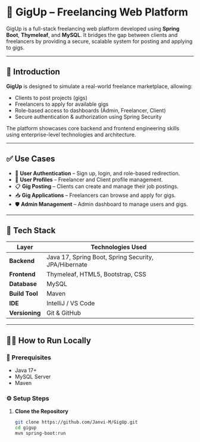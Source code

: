 # 🚀 GigUp – Freelancing Web Platform

GigUp is a full-stack freelancing web platform developed using **Spring Boot**, **Thymeleaf**, and **MySQL**. It bridges the gap between clients and freelancers by providing a secure, scalable system for posting and applying to gigs.

---

## 📝 Introduction

**GigUp** is designed to simulate a real-world freelance marketplace, allowing:
- Clients to post projects (gigs)
- Freelancers to apply for available gigs
- Role-based access to dashboards (Admin, Freelancer, Client)
- Secure authentication & authorization using Spring Security

The platform showcases core backend and frontend engineering skills using enterprise-level technologies and architecture.

---

## ✅ Use Cases

- 🔐 **User Authentication** – Sign up, login, and role-based redirection.
- 👤 **User Profiles** – Freelancer and Client profile management.
- 📋 **Gig Posting** – Clients can create and manage their job postings.
- 📥 **Gig Applications** – Freelancers can browse and apply for gigs.
- 🛡️ **Admin Management** – Admin dashboard to manage users and gigs.

---

## 🧰 Tech Stack

| Layer         | Technologies Used                                  |
|---------------|-----------------------------------------------------|
| **Backend**   | Java 17, Spring Boot, Spring Security, JPA/Hibernate |
| **Frontend**  | Thymeleaf, HTML5, Bootstrap, CSS                    |
| **Database**  | MySQL                                               |
| **Build Tool**| Maven                                               |
| **IDE**       | IntelliJ / VS Code                                  |
| **Versioning**| Git & GitHub                                        |

---

## 🧑‍💻 How to Run Locally

### 🔧 Prerequisites
- Java 17+
- MySQL Server
- Maven

### ⚙️ Setup Steps

1. **Clone the Repository**
   ```bash
   git clone https://github.com/Janvi-M/GigUp.git
   cd gigup
   mvn spring-boot:run
